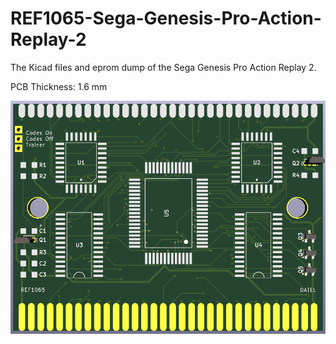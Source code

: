 # REF1065-Sega-Genesis-Pro-Action-Replay-2
The Kicad files and eprom dump of the Sega Genesis Pro Action Replay 2.

PCB Thickness: 1.6 mm

![image](https://github.com/RWeick/REF1065-Sega-Genesis-Pro-Action-Replay-2/blob/main/REF1065.png)
